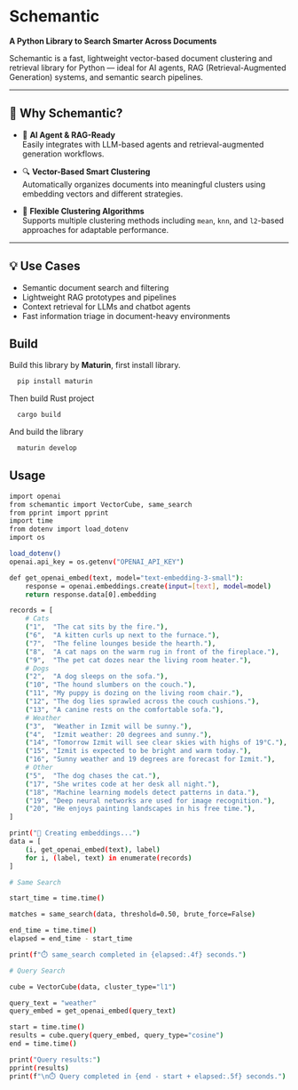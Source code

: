 # Schemantic

**A Python Library to Search Smarter Across Documents**

Schemantic is a fast, lightweight vector-based document clustering and retrieval library for Python — ideal for AI agents, RAG (Retrieval-Augmented Generation) systems, and semantic search pipelines.

---

## 🚀 Why Schemantic?

- 🧠 **AI Agent & RAG-Ready**  
  Easily integrates with LLM-based agents and retrieval-augmented generation workflows.

- 🔍 **Vector-Based Smart Clustering**  
  Automatically organizes documents into meaningful clusters using embedding vectors and different strategies.

- 🧩 **Flexible Clustering Algorithms**  
  Supports multiple clustering methods including `mean`, `knn`, and `l2`-based approaches for adaptable performance.

---

## 💡 Use Cases

- Semantic document search and filtering  
- Lightweight RAG prototypes and pipelines  
- Context retrieval for LLMs and chatbot agents  
- Fast information triage in document-heavy environments
## Build

Build this library by **Maturin**, first install library.
```bash
  pip install maturin
```
Then build Rust project
```bash
  cargo build
```
And build the library
```bash
  maturin develop
```
## Usage

```bash
import openai
from schemantic import VectorCube, same_search
from pprint import pprint
import time
from dotenv import load_dotenv
import os

load_dotenv()
openai.api_key = os.getenv("OPENAI_API_KEY")

def get_openai_embed(text, model="text-embedding-3-small"):
    response = openai.embeddings.create(input=[text], model=model)
    return response.data[0].embedding

records = [
    # Cats
    ("1",  "The cat sits by the fire."),
    ("6",  "A kitten curls up next to the furnace."),
    ("7",  "The feline lounges beside the hearth."),
    ("8",  "A cat naps on the warm rug in front of the fireplace."),
    ("9",  "The pet cat dozes near the living room heater."),
    # Dogs
    ("2",  "A dog sleeps on the sofa."),
    ("10", "The hound slumbers on the couch."),
    ("11", "My puppy is dozing on the living room chair."),
    ("12", "The dog lies sprawled across the couch cushions."),
    ("13", "A canine rests on the comfortable sofa."),
    # Weather
    ("3",  "Weather in Izmit will be sunny."),
    ("4",  "Izmit weather: 20 degrees and sunny."),
    ("14", "Tomorrow Izmit will see clear skies with highs of 19°C."),
    ("15", "Izmit is expected to be bright and warm today."),
    ("16", "Sunny weather and 19 degrees are forecast for Izmit."),
    # Other
    ("5",  "The dog chases the cat."),
    ("17", "She writes code at her desk all night."),
    ("18", "Machine learning models detect patterns in data."),
    ("19", "Deep neural networks are used for image recognition."),
    ("20", "He enjoys painting landscapes in his free time."),
]

print("🔄 Creating embeddings...")
data = [
    (i, get_openai_embed(text), label)
    for i, (label, text) in enumerate(records)
]

# Same Search

start_time = time.time()

matches = same_search(data, threshold=0.50, brute_force=False)

end_time = time.time()
elapsed = end_time - start_time

print(f"⏱️ same_search completed in {elapsed:.4f} seconds.")

# Query Search

cube = VectorCube(data, cluster_type="l1")

query_text = "weather"
query_embed = get_openai_embed(query_text)

start = time.time()
results = cube.query(query_embed, query_type="cosine")
end = time.time()

print("Query results:")
pprint(results)
print(f"\n⏱️ Query completed in {end - start + elapsed:.5f} seconds.")
```
